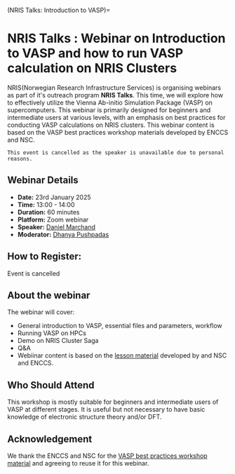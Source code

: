(NRIS Talks: Introduction to VASP)=

# NRIS Talks : Webinar on Introduction to VASP and how to run VASP calculation on NRIS Clusters

NRIS(Norwegian Research Infrastructure Services) is organising  webinars as part of it's outreach program **NRIS Talks**.
This time, we will explore how to effectively utilize the Vienna Ab-initio Simulation Package (VASP) on supercomputers. This webinar is primarily designed for beginners and intermediate users at various levels, with an emphasis on best practices for conducting VASP calculations on NRIS clusters. This webinar content is based on the VASP best practices workshop materials developed by ENCCS and NSC. 

```{note}
This event is cancelled as the speaker is unavailable due to personal reasons.
```

## Webinar Details

- **Date:** 23rd January 2025
- **Time:** 13:00 - 14:00
- **Duration:** 60 minutes
- **Platform:** Zoom webinar
- **Speaker:** [Daniel Marchand](https://www.sintef.no/alle-ansatte/ansatt/daniel.marchand/)
- **Moderator:** [Dhanya Pushpadas](https://www.uib.no/en/persons/Dhanya.Pushpadas)

## How to Register:

Event is cancelled

##  About the webinar

The webinar will cover:

- General introduction to VASP, essential files and parameters, workflow
- Running VASP on HPCs
- Demo on NRIS Cluster Saga
- Q&A
- Webiinar content is based on the [lesson material](https://enccs.github.io/vasp-best-practices/) developed by and NSC and ENCCS.
## Who Should Attend

This workshop is mostly suitable for beginners and intermediate users of VASP at different stages. It is useful but not necessary to have basic knowledge of electronic structure theory and/or DFT.

## Acknowledgement 

We thank the ENCCS and NSC for the [VASP best practices workshop material](https://enccs.github.io/vasp-best-practices/) and agreeing to reuse it for this webinar. 


